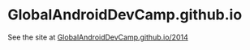 GlobalAndroidDevCamp.github.io
==============================

See the site at [GlobalAndroidDevCamp.github.io/2014](http://GlobalAndroidDevCamp.github.io/2014)
